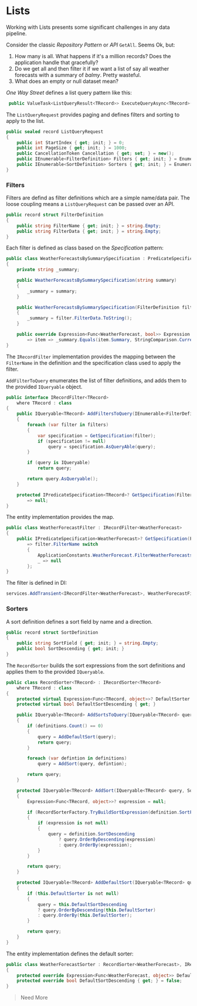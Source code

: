# Lists

Working with Lists presents some significant challenges in any data pipeline.

Consider the classic *Repository Pattern* or *API* `GetAll`.  Seems Ok, but:

1. How many is all.  What happens if it's a million records?  Does the application handle that gracefully?
2. Do we get all and then filter it if we want a list of say all weather forecasts with a summary of *balmy*.  Pretty wasteful.
3. What does an empty or null dataset mean?

*One Way Street* defines a list query pattern like this:

```csharp
 public ValueTask<ListQueryResult<TRecord>> ExecuteQueryAsync<TRecord>(ListQueryRequest request) where TRecord : class;
 ```

The `ListQueryRequest` provides paging and defines filters and sorting to apply to the list.

```csharp
public sealed record ListQueryRequest
{
    public int StartIndex { get; init; } = 0;
    public int PageSize { get; init; } = 1000;
    public CancellationToken Cancellation { get; set; } = new();
    public IEnumerable<FilterDefinition> Filters { get; init; } = Enumerable.Empty<FilterDefinition>();
    public IEnumerable<SortDefinition> Sorters { get; init; } = Enumerable.Empty<SortDefinition>();
}
```

### Filters

Filters are defind as filter definitions which are a simple name/data pair.  The loose coupling means a `ListQueryRequest` can be passed over an API.
 

```csharp
public record struct FilterDefinition
{
    public string FilterName { get; init; } = string.Empty;
    public string FilterData { get; init; } = string.Empty;
}
```

Each filter is defined as class based on the *Specification* pattern:

```csharp
public class WeatherForecastsBySummarySpecification : PredicateSpecification<WeatherForecast>
{
    private string _summary;

    public WeatherForecastsBySummarySpecification(string summary)
    {
        _summary = summary;
    }

    public WeatherForecastsBySummarySpecification(FilterDefinition filter)
    {
        _summary = filter.FilterData.ToString();
    }

    public override Expression<Func<WeatherForecast, bool>> Expression
        => item => _summary.Equals(item.Summary, StringComparison.CurrentCultureIgnoreCase);
}
```

The `IRecordFilter` implementation provides the mapping between the `FilterName` in the definition and the specification class used to apply the filter.

`AddFilterToQuery` enumerates the list of filter definitions, and adds them to the provided `IQueryable` object.

```csharp
public interface IRecordFilter<TRecord>
    where TRecord : class
{
    public IQueryable<TRecord> AddFiltersToQuery(IEnumerable<FilterDefinition> filters, IQueryable<TRecord> query)
    {
        foreach (var filter in filters)
        {
            var specification = GetSpecification(filter);
            if (specification != null)
                query = specification.AsQueryAble(query);
        }

        if (query is IQueryable)
            return query;

        return query.AsQueryable();
    }

    protected IPredicateSpecification<TRecord>? GetSpecification(FilterDefinition filter)
        => null;
}
```

The entity implementation provides the map.

```csharp
public class WeatherForecastFilter : IRecordFilter<WeatherForecast>
{
    public IPredicateSpecification<WeatherForecast>? GetSpecification(FilterDefinition filter)
        => filter.FilterName switch
        {
            ApplicationConstants.WeatherForecast.FilterWeatherForecastsBySummary => new WeatherForecastsBySummarySpecification(filter),
            _ => null
        };
}
```

The filter is defined in DI:

```csharp
services.AddTransient<IRecordFilter<WeatherForecast>, WeatherForecastFilter>();
```

### Sorters

A sort definition defines a sort field by name and a direction.

```csharp
public record struct SortDefinition
{
    public string SortField { get; init; } = string.Empty;
    public bool SortDescending { get; init; }
}
```
The `RecordSorter` builds the sort expressions from the sort definitions and applies them to the provided `IQueryable`.

```csharp
public class RecordSorter<TRecord> : IRecordSorter<TRecord>
    where TRecord : class
{
    protected virtual Expression<Func<TRecord, object>>? DefaultSorter => null;
    protected virtual bool DefaultSortDescending { get; }

    public IQueryable<TRecord> AddSortsToQuery(IQueryable<TRecord> query, IEnumerable<SortDefinition> definitions)
    {
        if (definitions.Count() == 0)
        {
            query = AddDefaultSort(query);
            return query;
        }

        foreach (var defintion in definitions)
            query = AddSort(query, defintion);

        return query;
    }

    protected IQueryable<TRecord> AddSort(IQueryable<TRecord> query, SortDefinition definition)
    {
        Expression<Func<TRecord, object>>? expression = null;

        if (RecordSorterFactory.TryBuildSortExpression(definition.SortField, out expression))
        {
            if (expression is not null)
            {
                query = definition.SortDescending
                    ? query.OrderByDescending(expression)
                    : query.OrderBy(expression);
            }
        }

        return query;
    }

    protected IQueryable<TRecord> AddDefaultSort(IQueryable<TRecord> query)
    {
        if (this.DefaultSorter is not null)
        {
            query = this.DefaultSortDescending
            ? query.OrderByDescending(this.DefaultSorter)
            : query.OrderBy(this.DefaultSorter);
        }

        return query;
    }
}
```

The entity implementation defines the default sorter:

```csharp
public class WeatherForecastSorter : RecordSorter<WeatherForecast>, IRecordSorter<WeatherForecast>
{
    protected override Expression<Func<WeatherForecast, object>> DefaultSorter { get; } = (item) => item.Date;
    protected override bool DefaultSortDescending { get; } = false;
}
```

>Need More




